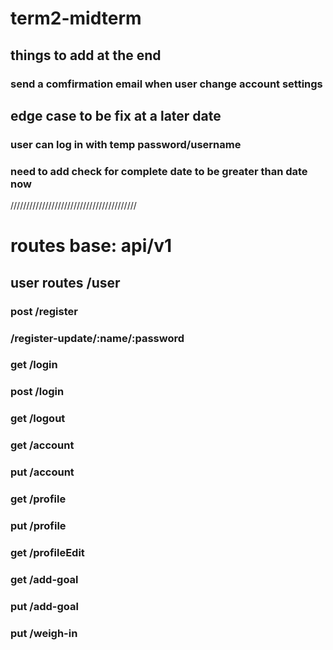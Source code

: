 # term2-midterm

## things to add at the end
### send a comfirmation email when user change account settings

## edge case to be fix at a later date
### user can log in with temp password/username
### need to add check for complete date to be greater than date now
////////////////////////////////////////

# routes base: api/v1
## user routes /user
### post /register
### /register-update/:name/:password
### get /login
### post /login
### get /logout
### get /account
### put /account
### get /profile
### put /profile
### get /profileEdit
### get /add-goal
### put /add-goal
### put /weigh-in
